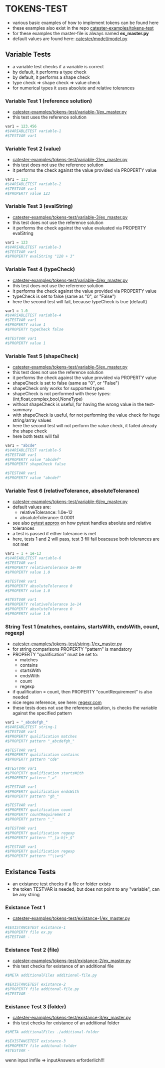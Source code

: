 # TOKENS-TEST
- various basic examples of how to implement tokens can be found here
- these examples also exist in the repo [catester-examples/tokens-test](../../catester-examples/tokens-test)
- for these examples the master-file is always named **ex_master.py**
- default values are found here: [catester/model/model.py](../catester/model/model.py#L83)

## Variable Tests
- a variable test checks if a variable is correct
- by default, it performs a type check
- by default, it performs a shape check
- type check => shape check => value check
- for numerical types it uses absolute and relative tolerances

### Variable Test 1 (reference solution)
- [catester-examples/tokens-test/variable-1/ex_master.py](../../catester-examples/tokens-test/variable-1/ex_master.py)
- this test uses the reference solution
```python
var1 = 123.456
#$VARIABLETEST variable-1
#$TESTVAR var1
```

### Variable Test 2 (value)
- [catester-examples/tokens-test/variable-2/ex_master.py](../../catester-examples/tokens-test/variable-2/ex_master.py)
- this test does not use the reference solution
- it performs the check against the value provided via PROPERTY value
```python
var1 = 123
#$VARIABLETEST variable-2
#$TESTVAR var1
#$PROPERTY value 123
```

### Variable Test 3 (evalString)
- [catester-examples/tokens-test/variable-3/ex_master.py](../../catester-examples/tokens-test/variable-3/ex_master.py)
- this test does not use the reference solution
- it performs the check against the value evaluated via PROPERTY evalString
```python
var1 = 123
#$VARIABLETEST variable-3
#$TESTVAR var1
#$PROPERTY evalString "120 + 3"
```

### Variable Test 4 (typeCheck)
- [catester-examples/tokens-test/variable-4/ex_master.py](../../catester-examples/tokens-test/variable-4/ex_master.py)
- this test does not use the reference solution
- it performs the check against the value provided via PROPERTY value
- typeCheck is set to false (same as "0", or "False")
- here the second test will fail, because typeCheck is true (default)
```python
var1 = 1.0
#$VARIABLETEST variable-4
#$TESTVAR var1
#$PROPERTY value 1
#$PROPERTY typeCheck false

#$TESTVAR var1
#$PROPERTY value 1
```

### Variable Test 5 (shapeCheck)
- [catester-examples/tokens-test/variable-5/ex_master.py](../../catester-examples/tokens-test/variable-5/ex_master.py)
- this test does not use the reference solution
- it performs the check against the value provided via PROPERTY value
- shapeCheck is set to false (same as "0", or "False")
- shapeCheck only works for supported types
- shapeCheck is not performed with these types: (int,float,complex,bool,NoneType)
- without shapeCheck is useful, for having the wrong value in the test-summary
- with shapeCheck is useful, for not performing the value check for huge string/array values
- here the second test will not perform the value check, it failed already the shape check
- here both tests will fail
```python
var1 = "abcde"
#$VARIABLETEST variable-5
#$TESTVAR var1
#$PROPERTY value "abcdef"
#$PROPERTY shapeCheck false

#$TESTVAR var1
#$PROPERTY value "abcdef"
```

### Variable Test 6 (relativeTolerance, absoluteTolerance)
- [catester-examples/tokens-test/variable-6/ex_master.py](../../catester-examples/tokens-test/variable-6/ex_master.py)
- default values are:
    - relativeTolerance: 1.0e-12
    - absoluteTolerance: 0.0001
- see also [pytest approx](https://docs.pytest.org/en/7.1.x/reference/reference.html#pytest-approx) on how pytest handles absolute and relative tolerances
- a test is passed if either tolerance is met
- here, tests 1 and 2 will pass, test 3 fill fail beacause both tolerances are not met
```python
var1 = 1 + 1e-13
#$VARIABLETEST variable-6
#$TESTVAR var1
#$PROPERTY relativeTolerance 1e-99
#$PROPERTY value 1.0

#$TESTVAR var1
#$PROPERTY absoluteTolerance 0
#$PROPERTY value 1.0

#$TESTVAR var1
#$PROPERTY relativeTolerance 1e-14
#$PROPERTY absoluteTolerance 0
#$PROPERTY value 1.0
```

### String Test 1 (matches, contains, startsWith, endsWith, count, regexp)
- [catester-examples/tokens-test/string-1/ex_master.py](../../catester-examples/tokens-test/string-1/ex_master.py)
- for string comparisons PROPERTY "pattern" is mandatory
- PROPERTY "qualification" must be set to:
    - matches
    - contains
    - startsWith
    - endsWith
    - count
    - regexp
- if qualification = count, then PROPERTY "countRequirement" is also needed
- nice regex reference, see here: [regexr.com](https://regexr.com/)
- these tests does not use the reference solution, is checks the variable against the specified pattern
```python
var1 = "_abcdefgh_"
#$VARIABLETEST string-1
#$TESTVAR var1
#$PROPERTY qualification matches
#$PROPERTY pattern "_abcdefgh_"

#$TESTVAR var1
#$PROPERTY qualification contains
#$PROPERTY pattern "cde"

#$TESTVAR var1
#$PROPERTY qualification startsWith
#$PROPERTY pattern "_a"

#$TESTVAR var1
#$PROPERTY qualification endsWith
#$PROPERTY pattern "gh_"

#$TESTVAR var1
#$PROPERTY qualification count
#$PROPERTY countRequirement 2
#$PROPERTY pattern "_"

#$TESTVAR var1
#$PROPERTY qualification regexp
#$PROPERTY pattern "^_[a-h]+_$"

#$TESTVAR var1
#$PROPERTY qualification regexp
#$PROPERTY pattern "^\\w+$"
```

## Existance Tests
- an existance test checks if a file or folder exists
- the token TESTVAR is needed, but does not point to any "variable", can be any string

### Existance Test 1
- [catester-examples/tokens-test/existance-1/ex_master.py](../../catester-examples/tokens-test/existance-1/ex_master.py)
```python
#$EXISTANCETEST existance-1
#$PROPERTY file ex.py
#$TESTVAR -
```

### Existance Test 2 (file)
- [catester-examples/tokens-test/existance-2/ex_master.py](../../catester-examples/tokens-test/existance-2/ex_master.py)
- this test checks for existance of an additional file
```python
#$META additionalFiles additional-file.py

#$EXISTANCETEST existance-2
#$PROPERTY file additonal-file.py
#$TESTVAR -
```

### Existance Test 3 (folder)
- [catester-examples/tokens-test/existance-3/ex_master.py](../../catester-examples/tokens-test/existance-3/ex_master.py)
- this test checks for existance of an additional folder
```python
#$META additionalFiles ./additional-folder

#$EXISTANCETEST existance-3
#$PROPERTY file additonal-folder
#$TESTVAR -
```





wenn input imfile => inputAnswers erforderlich!!!


